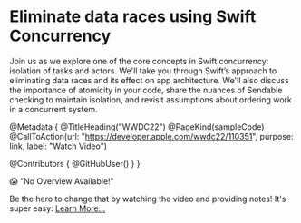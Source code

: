 # Eliminate data races using Swift Concurrency

Join us as we explore one of the core concepts in Swift concurrency: isolation of tasks and actors. We'll take you through Swift’s approach to eliminating data races and its effect on app architecture. We'll also discuss the importance of atomicity in your code, share the nuances of Sendable checking to maintain isolation, and revisit assumptions about ordering work in a concurrent system.

@Metadata {
   @TitleHeading("WWDC22")
   @PageKind(sampleCode)
   @CallToAction(url: "https://developer.apple.com/wwdc22/110351", purpose: link, label: "Watch Video")

   @Contributors {
      @GitHubUser(<replace this with your GitHub handle>)
   }
}

😱 "No Overview Available!"

Be the hero to change that by watching the video and providing notes! It's super easy:
 [Learn More…](https://wwdcnotes.github.io/WWDCNotes/documentation/wwdcnotes/contributing)
